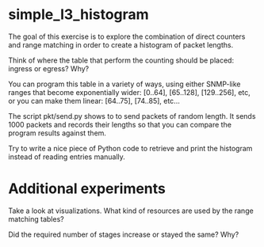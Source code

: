 simple_l3_histogram
===================

The goal of this exercise is to explore the combination of direct counters and
range matching in order to create a histogram of packet lengths.

Think of where the table that perform the counting should be placed: ingress
or egress? Why?

You can program this table in a variety of ways, using either SNMP-like ranges
that become exponentially wider: [0..64], [65..128], [129..256], etc, or you
can make them linear: [64..75], [74..85], etc...

The script pkt/send.py shows to to send packets of random length. It sends
1000 packets and records their lengths so that you can compare the program
results against them.

Try to write a nice piece of Python code to retrieve and print the histogram
instead of reading entries manually.

Additional experiments
======================

Take a look at visualizations. What kind of resources are used by the range
matching tables?

Did the required number of stages increase or stayed the same? Why?
